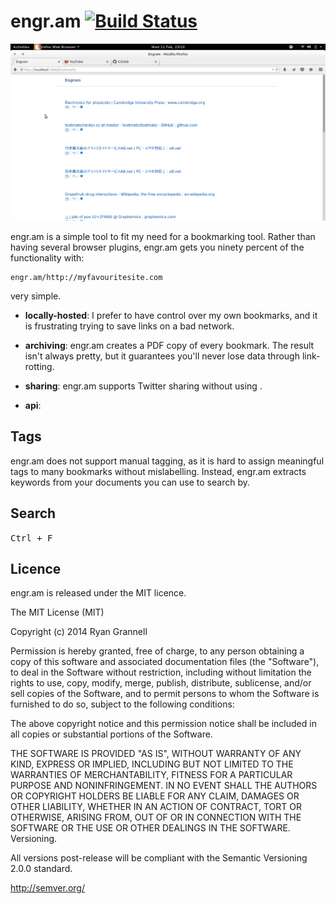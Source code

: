 
# engr.am [![Build Status](https://travis-ci.org/rgrannell1/engram.py.svg)](https://travis-ci.org/rgrannell1/engram.py)

<img src="example.gif"></img>

engr.am is a simple tool to fit my need for a bookmarking tool. Rather than having several browser plugins, engr.am gets you ninety percent of the functionality with:

```
engr.am/http://myfavouritesite.com
```

very simple.

* **locally-hosted**: I prefer to have control over my own bookmarks, and it is frustrating trying to save
links on a bad network.

* **archiving**: engr.am creates a PDF copy of every bookmark. The result isn't always pretty, but it guarantees you'll never lose data through link-rotting.

* **sharing**: engr.am supports Twitter sharing without using .

* **api**:

## Tags

engr.am does not support manual tagging, as it is hard to assign meaningful tags to many bookmarks without mislabelling. Instead, engr.am extracts keywords from your documents you can use to search by.

## Search

<kbd>Ctrl + F</kbd>

## Licence

engr.am is released under the MIT licence.

The MIT License (MIT)

Copyright (c) 2014 Ryan Grannell

Permission is hereby granted, free of charge, to any person obtaining a copy of this software and associated documentation files (the "Software"), to deal in the Software without restriction, including without limitation the rights to use, copy, modify, merge, publish, distribute, sublicense, and/or sell copies of the Software, and to permit persons to whom the Software is furnished to do so, subject to the following conditions:

The above copyright notice and this permission notice shall be included in all copies or substantial portions of the Software.

THE SOFTWARE IS PROVIDED "AS IS", WITHOUT WARRANTY OF ANY KIND, EXPRESS OR IMPLIED, INCLUDING BUT NOT LIMITED TO THE WARRANTIES OF MERCHANTABILITY, FITNESS FOR A PARTICULAR PURPOSE AND NONINFRINGEMENT. IN NO EVENT SHALL THE AUTHORS OR COPYRIGHT HOLDERS BE LIABLE FOR ANY CLAIM, DAMAGES OR OTHER LIABILITY, WHETHER IN AN ACTION OF CONTRACT, TORT OR OTHERWISE, ARISING FROM, OUT OF OR IN CONNECTION WITH THE SOFTWARE OR THE USE OR OTHER DEALINGS IN THE SOFTWARE.
Versioning.

All versions post-release will be compliant with the Semantic Versioning 2.0.0 standard.

http://semver.org/

